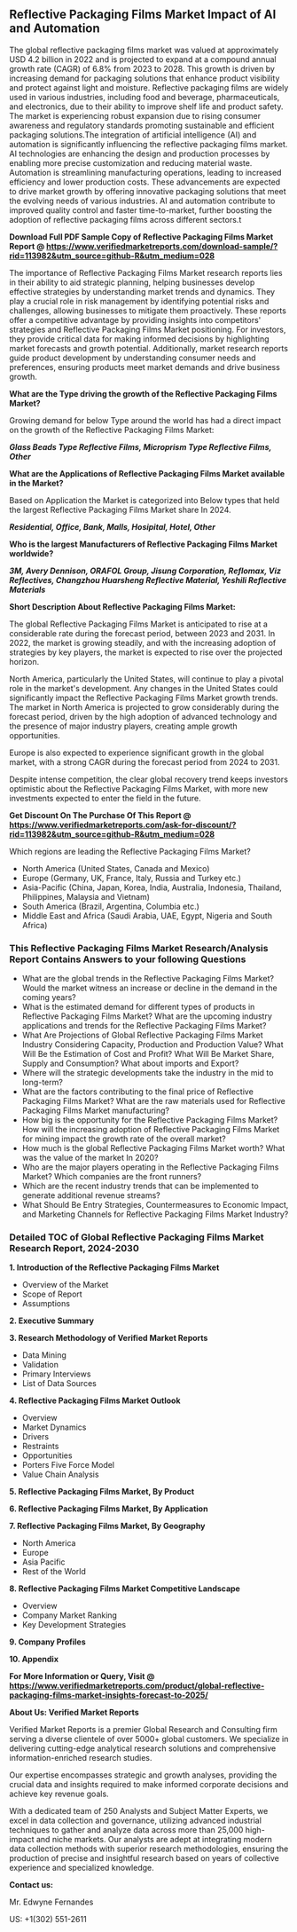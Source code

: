 <h2>Reflective Packaging Films Market Impact of AI and Automation</h2>The global reflective packaging films market was valued at approximately USD 4.2 billion in 2022 and is projected to expand at a compound annual growth rate (CAGR) of 6.8% from 2023 to 2028. This growth is driven by increasing demand for packaging solutions that enhance product visibility and protect against light and moisture. Reflective packaging films are widely used in various industries, including food and beverage, pharmaceuticals, and electronics, due to their ability to improve shelf life and product safety. The market is experiencing robust expansion due to rising consumer awareness and regulatory standards promoting sustainable and efficient packaging solutions.The integration of artificial intelligence (AI) and automation is significantly influencing the reflective packaging films market. AI technologies are enhancing the design and production processes by enabling more precise customization and reducing material waste. Automation is streamlining manufacturing operations, leading to increased efficiency and lower production costs. These advancements are expected to drive market growth by offering innovative packaging solutions that meet the evolving needs of various industries. AI and automation contribute to improved quality control and faster time-to-market, further boosting the adoption of reflective packaging films across different sectors.t</p><p id="" class=""><strong>Download Full PDF Sample Copy of Reflective Packaging Films Market Report @ <a href="https://www.verifiedmarketreports.com/download-sample/?rid=113982&utm_source=github-R&utm_medium=028" target="_blank">https://www.verifiedmarketreports.com/download-sample/?rid=113982&utm_source=github-R&utm_medium=028</a></strong></p><p>The importance of&nbsp;Reflective Packaging Films Market research reports lies in their ability to aid strategic planning, helping businesses develop effective strategies by understanding market trends and dynamics. They play a crucial role in risk management by identifying potential risks and challenges, allowing businesses to mitigate them proactively. These reports offer a competitive advantage by providing insights into competitors' strategies and Reflective Packaging Films Market positioning. For investors, they provide critical data for making informed decisions by highlighting market forecasts and growth potential. Additionally, market research reports guide product development by understanding consumer needs and preferences, ensuring products meet market demands and drive business growth.</p><p><strong>What are the&nbsp;Type driving the growth of the Reflective Packaging Films Market?</strong></p><p id="" class="">Growing demand for below Type around the world has had a direct impact on the growth of the Reflective Packaging Films Market:</p><em><strong>Glass Beads Type Reflective Films, Microprism Type Reflective Films, Other</strong></em></p><strong>What are the&nbsp;Applications&nbsp;of Reflective Packaging Films Market available in the Market?</strong></p><p id="" class="">Based on Application the Market is categorized into Below types that held the largest Reflective Packaging Films Market share In 2024.</p><em><strong>Residential, Office, Bank, Malls, Hosipital, Hotel, Other</strong></em></p><strong>Who is the largest Manufacturers of Reflective Packaging Films Market worldwide?</strong></p><p><em><strong>3M, Avery Dennison, ORAFOL Group, Jisung Corporation, Reflomax, Viz Reflectives, Changzhou Huarsheng Reflective Material, Yeshili Reflective Materials</strong></em></p><p id="" class=""><strong>Short Description About Reflective Packaging Films Market:</strong></p><p>The global Reflective Packaging Films Market is anticipated to rise at a considerable rate during the forecast period, between 2023 and 2031. In 2022, the market is growing steadily, and with the increasing adoption of strategies by key players, the market is expected to rise over the projected horizon.</p><p>North America, particularly the United States, will continue to play a pivotal role in the market's development. Any changes in the United States could significantly impact the Reflective Packaging Films Market growth trends. The market in North America is projected to grow considerably during the forecast period, driven by the high adoption of advanced technology and the presence of major industry players, creating ample growth opportunities.</p><p>Europe is also expected to experience significant growth in the global market, with a strong CAGR during the forecast period from 2024 to 2031.</p><p>Despite intense competition, the clear global recovery trend keeps investors optimistic about the Reflective Packaging Films Market, with more new investments expected to enter the field in the future.</p><p id="" class=""><strong>Get Discount On The Purchase Of This Report @ <a href="https://www.verifiedmarketreports.com/ask-for-discount/?rid=113982&utm_source=github-R&utm_medium=028" target="_blank">https://www.verifiedmarketreports.com/ask-for-discount/?rid=113982&utm_source=github-R&utm_medium=028</a></strong></p>Which regions are leading the Reflective Packaging Films Market?</p><ul><li>North America (United States, Canada and Mexico)</li><li>Europe (Germany, UK, France, Italy, Russia and Turkey etc.)</li><li>Asia-Pacific (China, Japan, Korea, India, Australia, Indonesia, Thailand, Philippines, Malaysia and Vietnam)</li><li>South America (Brazil, Argentina, Columbia etc.)</li><li>Middle East and Africa (Saudi Arabia, UAE, Egypt, Nigeria and South Africa)</li></ul><h3 id="" class="">This Reflective Packaging Films Market Research/Analysis Report Contains Answers to your following Questions</h3><ul><li>What are the global trends in the Reflective Packaging Films Market? Would the market witness an increase or decline in the demand in the coming years?</li><li>What is the estimated demand for different types of products in Reflective Packaging Films Market? What are the upcoming industry applications and trends for the Reflective Packaging Films Market?</li><li>What Are Projections of Global Reflective Packaging Films Market Industry Considering Capacity, Production and Production Value? What Will Be the Estimation of Cost and Profit? What Will Be Market Share, Supply and Consumption? What about imports and Export?</li><li>Where will the strategic developments take the industry in the mid to long-term?</li><li>What are the factors contributing to the final price of Reflective Packaging Films Market? What are the raw materials used for Reflective Packaging Films Market manufacturing?</li><li>How big is the opportunity for the Reflective Packaging Films Market? How will the increasing adoption of Reflective Packaging Films Market for mining impact the growth rate of the overall market?</li><li>How much is the global Reflective Packaging Films Market worth? What was the value of the market In 2020?</li><li>Who are the major players operating in the Reflective Packaging Films Market? Which companies are the front runners?</li><li>Which are the recent industry trends that can be implemented to generate additional revenue streams?</li><li>What Should Be Entry Strategies, Countermeasures to Economic Impact, and Marketing Channels for Reflective Packaging Films Market Industry?</li></ul><h3 id="" class="">Detailed TOC of Global Reflective Packaging Films Market Research Report, 2024-2030</h3><p id="" class=""><strong>1. Introduction of the Reflective Packaging Films Market</strong></p><ul><li>Overview of the Market</li><li>Scope of Report</li><li>Assumptions</li></ul><p id="" class=""><strong>2. Executive Summary</strong></p><p id="" class=""><strong>3. Research Methodology of Verified Market Reports</strong></p><ul><li>Data Mining</li><li>Validation</li><li>Primary Interviews</li><li>List of Data Sources</li></ul><p id="" class=""><strong>4. Reflective Packaging Films Market Outlook</strong></p><ul><li>Overview</li><li>Market Dynamics</li><li>Drivers</li><li>Restraints</li><li>Opportunities</li><li>Porters Five Force Model</li><li>Value Chain Analysis</li></ul><p id="" class=""><strong>5. Reflective Packaging Films Market, By Product</strong></p><p id="" class=""><strong>6. Reflective Packaging Films Market, By Application</strong></p><p id="" class=""><strong>7. Reflective Packaging Films Market, By Geography</strong></p><ul><li>North America</li><li>Europe</li><li>Asia Pacific</li><li>Rest of the World</li></ul><p id="" class=""><strong>8. Reflective Packaging Films Market Competitive Landscape</strong></p><ul><li>Overview</li><li>Company Market Ranking</li><li>Key Development Strategies</li></ul><p id="" class=""><strong>9. Company Profiles</strong></p><p id="" class=""><strong>10. Appendix</strong></p><p id="" class=""><strong>For More Information or Query, Visit @ <a href="https://www.verifiedmarketreports.com/product/global-reflective-packaging-films-market-insights-forecast-to-2025/" target="_blank">https://www.verifiedmarketreports.com/product/global-reflective-packaging-films-market-insights-forecast-to-2025/</a></strong></p><p id="" class=""><strong>About Us: Verified Market Reports</strong></p><p id="" class="">Verified Market Reports is a premier Global Research and Consulting firm serving a diverse clientele of over 5000+ global customers. We specialize in delivering cutting-edge analytical research solutions and comprehensive information-enriched research studies.</p><p id="" class="">Our expertise encompasses strategic and growth analyses, providing the crucial data and insights required to make informed corporate decisions and achieve key revenue goals.</p><p id="" class="">With a dedicated team of 250 Analysts and Subject Matter Experts, we excel in data collection and governance, utilizing advanced industrial techniques to gather and analyze data across more than 25,000 high-impact and niche markets. Our analysts are adept at integrating modern data collection methods with superior research methodologies, ensuring the production of precise and insightful research based on years of collective experience and specialized knowledge.</p><p id="" class=""><strong>Contact us:</strong></p><p id="" class="">Mr. Edwyne Fernandes</p><p id="" class="">US: +1(302) 551-2611</p>